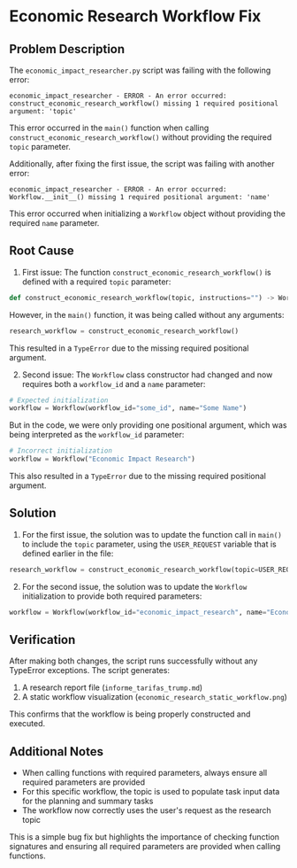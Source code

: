 # Economic Research Workflow Fix

## Problem Description

The `economic_impact_researcher.py` script was failing with the following error:

```
economic_impact_researcher - ERROR - An error occurred: construct_economic_research_workflow() missing 1 required positional argument: 'topic'
```

This error occurred in the `main()` function when calling `construct_economic_research_workflow()` without providing the required `topic` parameter.

Additionally, after fixing the first issue, the script was failing with another error:

```
economic_impact_researcher - ERROR - An error occurred: Workflow.__init__() missing 1 required positional argument: 'name'
```

This error occurred when initializing a `Workflow` object without providing the required `name` parameter.

## Root Cause

1. First issue: The function `construct_economic_research_workflow()` is defined with a required `topic` parameter:

```python
def construct_economic_research_workflow(topic, instructions="") -> Workflow:
```

However, in the `main()` function, it was being called without any arguments:

```python
research_workflow = construct_economic_research_workflow()
```

This resulted in a `TypeError` due to the missing required positional argument.

2. Second issue: The `Workflow` class constructor had changed and now requires both a `workflow_id` and a `name` parameter:

```python
# Expected initialization
workflow = Workflow(workflow_id="some_id", name="Some Name")
```

But in the code, we were only providing one positional argument, which was being interpreted as the `workflow_id` parameter:

```python
# Incorrect initialization
workflow = Workflow("Economic Impact Research")
```

This also resulted in a `TypeError` due to the missing required positional argument.

## Solution

1. For the first issue, the solution was to update the function call in `main()` to include the `topic` parameter, using the `USER_REQUEST` variable that is defined earlier in the file:

```python
research_workflow = construct_economic_research_workflow(topic=USER_REQUEST)
```

2. For the second issue, the solution was to update the `Workflow` initialization to provide both required parameters:

```python
workflow = Workflow(workflow_id="economic_impact_research", name="Economic Impact Research")
```

## Verification

After making both changes, the script runs successfully without any TypeError exceptions. The script generates:

1. A research report file (`informe_tarifas_trump.md`)
2. A static workflow visualization (`economic_research_static_workflow.png`)

This confirms that the workflow is being properly constructed and executed.

## Additional Notes

- When calling functions with required parameters, always ensure all required parameters are provided
- For this specific workflow, the topic is used to populate task input data for the planning and summary tasks
- The workflow now correctly uses the user's request as the research topic

This is a simple bug fix but highlights the importance of checking function signatures and ensuring all required parameters are provided when calling functions. 